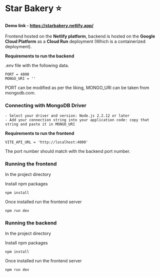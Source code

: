 # Star Bakery ⭐

#### Demo link - https://starbakery.netlify.app/

Frontend hosted on the **Netlify platform**, backend is hosted on the **Google Cloud Platform** as a **Cloud Run** deployment (Which is a containerized deployment).  

**Requirements to run the backend**

.env file with the following data.

    PORT = 4000
    MONGO_URI = ''

PORT can be modified as per the liking, MONGO_URI can be taken from mongodb.com.

### Connecting with MongoDB Driver

    - Select your driver and version: Node.js 2.2.12 or later
    - Add your connection string into your application code: copy that string and paste it in MONGO_URI

**Requirements to run the frontend**

    VITE_API_URL = 'http://localhost:4000'

The port number should match with the backend port number.

### Running the frontend

In the project directory

Install npm packages

```
npm install
```

Once installed run the frontend server

```
npm run dev
```

### Running the backend

In the project directory

Install npm packages

```
npm install
```

Once installed run the frontend server

```
npm run dev
```
